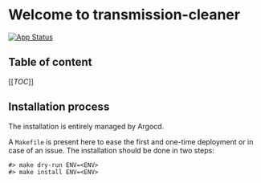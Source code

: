 # Welcome to transmission-cleaner

[![App Status](https://argocd-internal.spirit-dev.net/api/badge?name=transmission-cleaner-turingpi&revision=true&showAppName=true)](https://argocd-internal.spirit-dev.net/applications/transmission-cleaner-turingpi)

## Table of content

[[_TOC_]]

## Installation process

The installation is entirely managed by Argocd.

A `Makefile` is present here to ease the first and one-time deployment or in case of an issue.
The installation should be done in two steps:

```shell
#> make dry-run ENV=<ENV>
#> make install ENV=<ENV>
```
